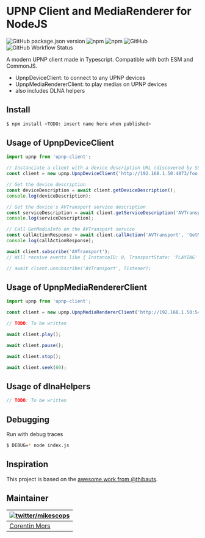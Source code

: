 # UPNP Client and MediaRenderer for NodeJS

![GitHub package.json version](https://img.shields.io/github/package-json/v/mikescops/upnp-client-ts)
![npm](https://img.shields.io/npm/v/upnp-client-ts)
![npm](https://img.shields.io/npm/dw/upnp-client-ts)
![GitHub](https://img.shields.io/github/license/mikescops/upnp-client-ts)
![GitHub Workflow Status](https://img.shields.io/github/actions/workflow/status/mikescops/upnp-client-ts/pr-validation.yml)

A modern UPNP client made in Typescript. Compatible with both ESM and CommonJS.

-   UpnpDeviceClient: to connect to any UPNP devices
-   UpnpMediaRendererClient: to play medias on UPNP devices
-   also includes DLNA helpers

## Install

```bash
$ npm install <TODO: insert name here when published>
```

## Usage of UpnpDeviceClient

```ts
import upnp from 'upnp-client';

// Instanciate a client with a device description URL (discovered by SSDP)
const client = new upnp.UpnpDeviceClient('http://192.168.1.50:4873/foo.xml');

// Get the device description
const deviceDescription = await client.getDeviceDescription();
console.log(deviceDescription);

// Get the device's AVTransport service description
const serviceDescription = await client.getServiceDescription('AVTransport');
console.log(serviceDescription);

// Call GetMediaInfo on the AVTransport service
const callActionResponse = await client.callAction('AVTransport', 'GetMediaInfo', { InstanceID: 0 });
console.log(callActionResponse);

await client.subscribe('AVTransport');
// Will receive events like { InstanceID: 0, TransportState: 'PLAYING' } when playing media

// await client.unsubscribe('AVTransport', listener);
```

## Usage of UpnpMediaRendererClient

```ts
import upnp from 'upnp-client';

const client = new upnp.UpnpMediaRendererClient('http://192.168.1.50:54380/MediaRenderer_HT-A9.xml');

// TODO: To be written

await client.play();

await client.pause();

await client.stop();

await client.seek(60);
```

## Usage of dlnaHelpers

```ts
// TODO: To be written
```

## Debugging

Run with debug traces

```sh
$ DEBUG=* node index.js
```

## Inspiration

This project is based on the [awesome work from @thibauts](https://github.com/thibauts/node-upnp-device-client).

## Maintainer

| [![twitter/mikescops](https://avatars0.githubusercontent.com/u/4266283?s=100&v=4)](https://pixelswap.fr 'Personal Website') |
| --------------------------------------------------------------------------------------------------------------------------- |
| [Corentin Mors](https://pixelswap.fr/)                                                                                      |
